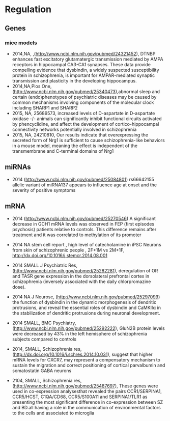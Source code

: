# Regulation

## Genes

### mice models

* 2014,NA, ,(http://www.ncbi.nlm.nih.gov/pubmed/24321452), DTNBP enhances fast excitatory glutamatergic transmission mediated by AMPA receptors in hippocampal CA3-CA1 synapses. These data provide compelling evidence that dysbindin, a widely suspected susceptibility protein in schizophrenia, is important for AMPAR-mediated synaptic transmission and plasticity in the developing hippocampus. 
* 2014,NA,Plos One, (http://www.ncbi.nlm.nih.gov/pubmed/25340473),abnormal sleep and certain (endo)phenotypes of psychiatric diseases may be caused by common mechanisms involving components of the molecular clock including SHARP1 and SHARP2
* 2015, NA, 25689573,  increased levels of D-aspartate in D-aspartate oxidase -/- animals can significantly inhibit functional circuits activated by phencyclidine, and affect the development of cortico-hippocampal connectivity networks potentially involved in schizophrenia 
* 2015, NA, 24210810, Our results indicate that overexpressing the secreted form of Nrg1 is sufficient to cause schizophrenia-like behaviors in a mouse model, meaning the effect is independent of the transmembrane and C-terminal domains of Nrg1

## miRNAs

* 2014 (http://www.ncbi.nlm.nih.gov/pubmed/25084801) rs66642155 allelic variant of miRNA137 appears to influence age at onset and the severity of positive symptoms

## mRNA

* 2014 (http://www.ncbi.nlm.nih.gov/pubmed/25270546)  A significant decrease in GCH1 mRNA levels was observed in FEP (first episodes psychosis) patients relative to controls. This difference remains after treatment and it was correlated to methylation of its promoter

* 2014 NA stem cell report , high level of catecholamine in iPSC Neurons from skin of schizophrenic people , 2F+1M vs 2M+1F, http://dx.doi.org/10.1016/j.stemcr.2014.08.001

* 2014 SMALL J Psychiatric Res, (http://www.ncbi.nlm.nih.gov/pubmed/25282281), deregulation of OR and TASR gene expression in the dorsolateral prefrontal cortex in schizophrenia (inversely associated with the daily chlorpromazine dose). 

* 2014 NA J Neurosc, (http://www.ncbi.nlm.nih.gov/pubmed/25297099) the function of dysbindin in the dynamic morphogenesis of dendritic protrusions, and reveal the essential roles of dysbindin and CaMKIIα in the stabilization of dendritic protrusions during neuronal development. 

* 2014 SMALL, BMC Psychiatry, (http://www.ncbi.nlm.nih.gov/pubmed/25292222), GluN2B protein levels were decreased by 43% in the left hemisphere of schizophrenia subjects compared to controls 

* 2014, SMALL, Schizophrenia res, (http://dx.doi.org/10.1016/j.schres.2014.10.031), suggest that higher mRNA levels for CXCR7, may represent a compensatory mechanism to sustain the migration and correct positioning of cortical parvalbumin and somatostatin GABA neurons 

* 2104, SMALL, Schizophrenia res, (http://www.ncbi.nlm.nih.gov/pubmed/25487697), These genes were used in co-expression analysesthat revealed the pairs CCR1/SERPINA1, CCR5/HCST, C1QA/CD68, CCR5/S100A11 and SERPINA1/TLR1 as presenting the most significant difference in co-expression between SZ and BD.all having a role in the communication of environmental factors to the cells and associated to microglia

